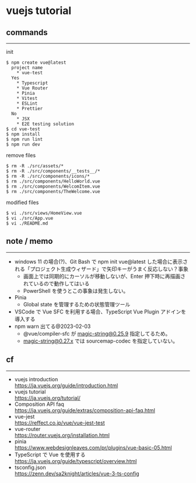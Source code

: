 # vuejs tutorial

## commands
---
init
```
$ npm create vue@latest
  project name
    * vue-test
  Yes
    * Typescript
    * Vue Router
    * Pinia
    * Vitest
    * ESLint
    * Prettier
  No
    * JSX
    * E2E testing solution
$ cd vue-test
$ npm install
$ npm run lint
$ npm run dev
```

remove files
```
$ rm -R ./src/assets/*
$ rm -R ./src/components/__tests__/*
$ rm -R ./src/components/icons/*
$ rm ./src/components/HelloWorld.vue
$ rm ./src/components/WelcomItem.vue
$ rm ./src/components/TheWelcome.vue
```

modified files
```
$ vi ./src/views/HomeView.vue
$ vi ./src/App.vue
$ vi ./README.md
```


## note / memo
---
* windows 11 の場合(?)、Git Bash で npm init vue@latest した場合に表示される「プロジェクト生成ウィザード」で矢印キーがうまく反応しない？事象
  * 画面上では同期的にカーソルが移動しないが、Enter 押下時に再描画されているので動作してはいる
  * PowerShell を使うとこの事象は発生しない。
* Pinia
  * Global state を管理するための状態管理ツール
* VSCode で Vue SFC を利用する場合、TypeScript Vue Plugin アドインを導入する
* npm warn 出てる@2023-02-03
  * @vue/compiler-sfc が magic-string@0.25.9 指定してるため。
  * magic-string@0.27.x では sourcemap-codec を指定していない。

## cf
---
* vuejs introduction  
  https://ja.vuejs.org/guide/introduction.html
* vuejs tutorial  
  https://ja.vuejs.org/tutorial/
* Composition API faq  
  https://ja.vuejs.org/guide/extras/composition-api-faq.html
* vue-jest  
  https://reffect.co.jp/vue/vue-jest-test
* vue-router  
  https://router.vuejs.org/installation.html
* pinia  
  https://www.webdesignleaves.com/pr/plugins/vue-basic-05.html
* TypeScript で Vue を使用する  
  https://ja.vuejs.org/guide/typescript/overview.html
* tsconfig.json  
  https://zenn.dev/sa2knight/articles/vue-3-ts-config
